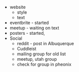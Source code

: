 * website
    * style
    * text
* eventbrite - started
* meetup - waiting on text
* posters - started, 
* Social
    * reddit - post in Albuquerque
    * Cuddleist
    * mailing group for old list
    * meetup, utah group
    * check for group in pheonix

    

